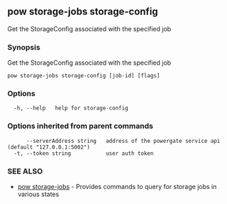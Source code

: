 ## pow storage-jobs storage-config

Get the StorageConfig associated with the specified job

### Synopsis

Get the StorageConfig associated with the specified job

```
pow storage-jobs storage-config [job-id] [flags]
```

### Options

```
  -h, --help   help for storage-config
```

### Options inherited from parent commands

```
      --serverAddress string   address of the powergate service api (default "127.0.0.1:5002")
  -t, --token string           user auth token
```

### SEE ALSO

* [pow storage-jobs](pow_storage-jobs.md)	 - Provides commands to query for storage jobs in various states

